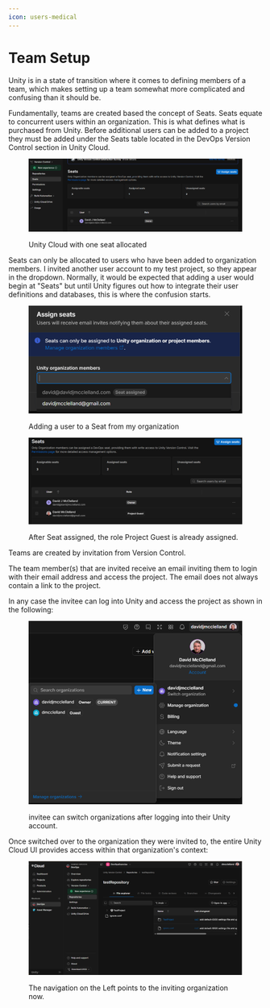 ```yaml
---
icon: users-medical
---
```


# Team Setup

Unity is in a state of transition where it comes to defining members of a team, which makes setting up a team somewhat more complicated and confusing than it should be.

Fundamentally, teams are created based the concept of Seats. Seats equate to concurrent users within an organization. This is what defines what is purchased from Unity. Before additional users can be added to a project they must be added under the Seats table located in the DevOps Version Control section in Unity Cloud.

<figure><img src="../.gitbook/assets/image (25).png" alt=""><figcaption><p>Unity Cloud with one seat allocated</p></figcaption></figure>

Seats can only be allocated to users who have been added to organization members. I invited another user account to my test project, so they appear in the dropdown. Normally, it would be expected that adding a user would begin at "Seats" but until Unity figures out how to integrate their user definitions and databases, this is where the confusion starts.

<figure><img src="../.gitbook/assets/image (26).png" alt=""><figcaption><p>Adding a user to a Seat from my organization</p></figcaption></figure>

<figure><img src="../.gitbook/assets/image (27).png" alt=""><figcaption><p>After Seat assigned, the role Project Guest is already assigned.</p></figcaption></figure>

Teams are created by invitation from Version Control.

The team member(s) that are invited receive an email inviting them to login with their email address and access the project. The email does not always contain a link to the project.

In any case the invitee can log into Unity and access the project as shown in the following:

<figure><img src="../.gitbook/assets/image (1).png" alt=""><figcaption><p>invitee can switch organizations after logging into their Unity account.</p></figcaption></figure>

Once switched over to the organization they were invited to, the entire Unity Cloud UI provides access within that organization's context:

<figure><img src="../.gitbook/assets/image (2).png" alt=""><figcaption><p>The navigation on the Left points to the inviting organization now.</p></figcaption></figure>
